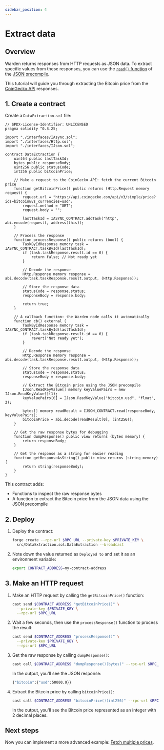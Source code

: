 ```yaml
---
sidebar_position: 4
---
```


# Extract data

## Overview

Warden returns responses from HTTP requests as JSON data. To extract specific values from these responses, you can use the [`read()` function](../../precompiles/json#get-multiple-values) of the [JSON precompile](../../precompiles/json).

This tutorial will guide you through extracting the Bitcoin price from the [CoinGecko API](https://docs.coingecko.com/reference/introduction) responses.

## 1. Create a contract

Create a `DataExtraction.sol` file:

```solidity title="warden-http-examples/src/DataExtraction.sol"
// SPDX-License-Identifier: UNLICENSED
pragma solidity ^0.8.25;

import "./interfaces/IAsync.sol";
import "./interfaces/Http.sol";
import "./interfaces/IJson.sol";

contract DataExtraction {
    uint64 public lastTaskId;
    bytes public responseBody;
    uint256 public statusCode;
    int256 public bitcoinPrice;
    
    // Make a request to the CoinGecko API: fetch the current Bitcoin price
    function getBitcoinPrice() public returns (Http.Request memory request) {
        request.url = "https://api.coingecko.com/api/v3/simple/price?ids=bitcoin&vs_currencies=usd";
        request.method = "GET";
        request.body = "";
        
        lastTaskId = IASYNC_CONTRACT.addTask("http", abi.encode(request), address(this));
    }
    
    // Process the response
    function processResponse() public returns (bool) {
        TaskByIdResponse memory task = IASYNC_CONTRACT.taskById(lastTaskId);
        if (task.taskResponse.result.id == 0) {
            return false; // Not ready yet
        }
        
        // Decode the response
        Http.Response memory response = abi.decode(task.taskResponse.result.output, (Http.Response));
        
        // Store the response data
        statusCode = response.status;
        responseBody = response.body;
        
        return true;
    }
    
    // A callback function: the Warden node calls it automatically
    function cb() external {
        TaskByIdResponse memory task = IASYNC_CONTRACT.taskById(lastTaskId);
        if (task.taskResponse.result.id == 0) {
            revert("Not ready yet");
        }
        
        // Decode the response
        Http.Response memory response = abi.decode(task.taskResponse.result.output, (Http.Response));
        
        // Store the response data
        statusCode = response.status;
        responseBody = response.body;
        
        // Extract the Bitcoin price using the JSON precompile
        IJson.ReadKeyValue[] memory keyValuePairs = new IJson.ReadKeyValue[](1);
        keyValuePairs[0] = IJson.ReadKeyValue("bitcoin.usd", "float", 2);
        
        bytes[] memory readResult = IJSON_CONTRACT.read(responseBody, keyValuePairs);
        bitcoinPrice = abi.decode(readResult[0], (int256));
    }
    
    // Get the raw response bytes for debugging
    function dumpResponse() public view returns (bytes memory) {
        return responseBody;
    }
    
    // Get the response as a string for easier reading
    function getResponseAsString() public view returns (string memory) {
        return string(responseBody);
    }
}
```

This contract adds:

- Functions to inspect the raw response bytes
- A function to extract the Bitcoin price from the JSON data using the JSON precompile

## 2. Deploy

1. Deploy the contract:

   ```bash
   forge create --rpc-url $RPC_URL --private-key $PRIVATE_KEY \
     src/DataExtraction.sol:DataExtraction --broadcast
   ```

2. Note down the value returned as `Deployed to` and set it as an environment variable:

   ```bash
   export CONTRACT_ADDRESS=my-contract-address
   ```

## 3. Make an HTTP request

1. Make an HTTP request by calling the `getBitcoinPrice()` function:

   ```bash
   cast send $CONTRACT_ADDRESS "getBitcoinPrice()" \
     --private-key $PRIVATE_KEY \
     --rpc-url $RPC_URL
   ```

2. Wait a few seconds, then use the `processResponse()` function to process the result:

   ```bash
   cast send $CONTRACT_ADDRESS "processResponse()" \
     --private-key $PRIVATE_KEY \
     --rpc-url $RPC_URL
   ```

3. Get the raw response by calling `dumpResponse()`:

   ```bash
   cast call $CONTRACT_ADDRESS "dumpResponse()(bytes)" --rpc-url $RPC_URL
   ```

   In the output, you'll see the JSON response:

   ```bash
   {"bitcoin":{"usd":50000.0}}
   ```

4. Extract the Bitcoin price by calling `bitcoinPrice()`:

   ```bash
   cast call $CONTRACT_ADDRESS "bitcoinPrice()(int256)" --rpc-url $RPC_URL
   ```

   In the output, you'll see the Bitcoin price represented as an integer with 2 decimal places.

## Next steps

Now you can implement a more advanced example: [Fetch multiple prices](fetch-multiple-prices).
